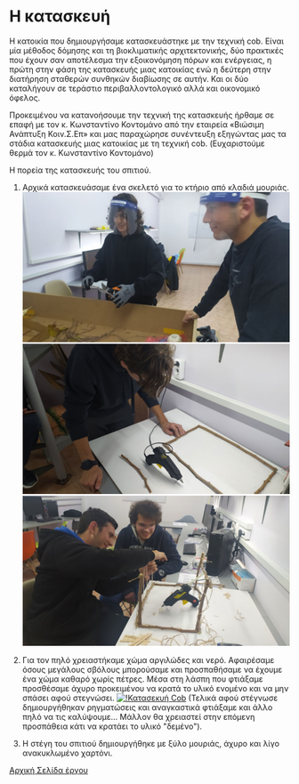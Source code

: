 # Η κατασκευή

Η κατοικία που δημιουργήσαμε κατασκευάστηκε με την τεχνική cob. Είναι μία μέθοδος δόμησης και τη βιοκλιματικής αρχιτεκτονικής, δύο πρακτικές που έχουν σαν αποτέλεσμα την εξοικονόμηση πόρων και ενέργειας, η πρώτη στην φάση της κατασκευής μιας κατοικίας ενώ η δεύτερη στην διατήρηση σταθερών συνθηκών διαβίωσης σε αυτήν. Και οι δύο καταλήγουν σε τεράστιο περιβαλλοντολογικό αλλά και οικονομικό όφελος.

Προκειμένου να κατανοήσουμε την τεχνική της κατασκευής ήρθαμε σε επαφή με τον κ. Κωνσταντίνο Κοντομάνο από την εταιρεία «Βιώσιμη Ανάπτυξη Κοιν.Σ.Επ» και μας παραχώρησε συνέντευξη εξηγώντας μας τα στάδια κατασκευής μιας κατοικίας με τη τεχνική cob. 
(Ευχαριστούμε θερμά τον κ. Κωνσταντίνο Κοντομάνο)

Η πορεία της κατασκευής του σπιτιού. 
1. Αρχικά κατασκευάσαμε ένα σκελετό για το κτήριο από κλαδιά μουριάς.
![photo1][def1]
![photo2][def2]
![photo3][def3]


2. Για τον πηλό χρειαστήκαμε χώμα αργιλώδες και νερό. 
Αφαιρέσαμε όσους μεγάλους σβόλους μπορούσαμε και προσπαθήσαμε να έχουμε ένα χώμα καθαρό χωρίς πέτρες. Μέσα στη λάσπη που φτιάξαμε προσθέσαμε άχυρο προκειμένου να κρατά το υλικό ενομένο και να μην σπάσει αφού στεγνώσει. 
[![!Κατασεκυή Cob](cobhome1.png)][def4]
(Τελικά αφού στέγνωσε δημιουργήθηκαν ρηγματώσεις και αναγκαστικά φτιάξαμε και άλλο πηλό να τις καλύψουμε... Μάλλον θα χρειαστεί στην επόμενη προσπάθεια  κάτι να κρατάει το υλικό "δεμένο"). 


3. Η στέγη του σπιτιού δημιουργήθηκε με ξύλο μουριάς, άχυρο και λίγο ανακυκλωμένο χαρτόνι.






[Αρχική Σελίδα έργου][def]



[def]: https://github.com/stegiepistimwn/cobitospito
[def1]: s7.jpg
[def2]: s6.jpg
[def3]: s5.jpg
[def4]: https://youtu.be/EUUIgWW2EL8

